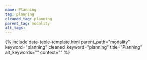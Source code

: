 ```yaml
---
name: Planning
tag: planning
cleaned_tag: planning
parent_tag: modality
alt_tags: 
---
```


{% include data-table-template.html 
  parent_path="modality" 
  keyword="planning" 
  cleaned_keyword="planning" 
  title="Planning"
  alt_keywords=""
  context=""
%}


